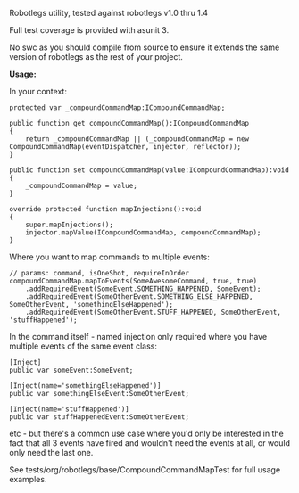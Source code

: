 Robotlegs utility, tested against robotlegs v1.0 thru 1.4

Full test coverage is provided with asunit 3.

No swc as you should compile from source to ensure it extends the same version of robotlegs as the rest of your project.

**Usage:**

In your context:
	
	protected var _compoundCommandMap:ICompoundCommandMap;
	
	public function get compoundCommandMap():ICompoundCommandMap
    {
        return _compoundCommandMap || (_compoundCommandMap = new CompoundCommandMap(eventDispatcher, injector, reflector));
    }

    public function set compoundCommandMap(value:ICompoundCommandMap):void
    {
        _compoundCommandMap = value;
    }
	
	override protected function mapInjections():void
    {
        super.mapInjections();
        injector.mapValue(ICompoundCommandMap, compoundCommandMap);
    }
       

Where you want to map commands to multiple events:

	// params: command, isOneShot, requireInOrder
	compoundCommandMap.mapToEvents(SomeAwesomeCommand, true, true)
    	.addRequiredEvent(SomeEvent.SOMETHING_HAPPENED, SomeEvent);
    	.addRequiredEvent(SomeOtherEvent.SOMETHING_ELSE_HAPPENED, SomeOtherEvent, 'somethingElseHappened');
    	.addRequiredEvent(SomeOtherEvent.STUFF_HAPPENED, SomeOtherEvent, 'stuffHappened');
  

In the command itself - named injection only required where you have multiple events of the same event class:

	[Inject]
	public var someEvent:SomeEvent;

	[Inject(name='somethingElseHappened')]
	public var somethingElseEvent:SomeOtherEvent;

	[Inject(name='stuffHappened')]
	public var stuffHappenedEvent:SomeOtherEvent;

etc - but there's a common use case where you'd only be interested in the fact that all 3 events have fired and wouldn't need the events at all, or would only need the last one.  

See tests/org/robotlegs/base/CompoundCommandMapTest for full usage examples.
                      
